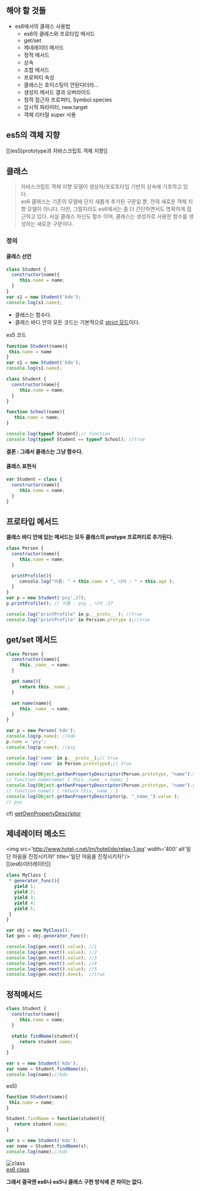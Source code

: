 ## 해야 할 것들 
* es6에서의 클래스 사용법
  - es6의 클래스와 프로타입 메서드 
  - get/set
  - 제네레이터 메서드
  - 정적 메서드 
  - 상속
  - 조합 메서드
  - 프로퍼티 속성
  - 클래스는 호이스팅이 안된다더라...
  - 생성자 메서드 결과 오버라이드 
  - 정적 접근자 프로퍼티, Symbol.species
  - 암시적 파라미터, new.target
  - 객체 리터럴 super 사용
  
## es5의 객체 지향
[[(es5)prototype과 자바스크립트 객체 지향]]  
  
## 클래스
> 자바스크립트 객체 지향 모델이 생성자/프로토타입 기반의 상속에 기초하고 있다.  
> es6 클래스는 기존의 모델에 단지 새롭게 추가된 구문일 뿐, 전혀 새로운 객체 지향 모델이 아니다.
> 다만, 그럴지라도 es6에서는 좀 더 간단하면서도 명확하게 접근하고 있다. 
> 사실 클래스 자신도 함수 이며, 클래스는 생성자로 사용한 함수를 생성하는 새로운 구문이다.
  
### 정의
#### 클래스 선언
```javascript
class Student {
  constructor(name){
     this.name = name;
  }
}
var s1 = new Student('kdo');
console.log(s1.name);
```
  
* 클래스는 함수다.
* 클래스 바디 안의 모든 코드는 기본적으로 [strict 모드](https://developer.mozilla.org/en-US/docs/Web/JavaScript/Reference/Strict_mode)이다.  

es5 코드 
```javascript
function Student(name){
 this.name = name
}
var s1 = new Student('kdo');
console.log(s1.name);
```

```javascript
class Student {
  constructor(name){
     this.name = name;
  }
}

function School(name){
   this.name = name;
}

console.log(typeof Student);// function 
console.log(typeof Student == typeof School); //true
```
**결론 : 그래서 클래스는 그냥 함수다.**  
  
#### 클래스 표현식
```javascript
var Student = class {
  constructor(name){
     this.name = name;
  }
}
```
  
## 프로타입 메서드
**클래스 바디 안에 있는 메서드는 모두 클래스의 protype 프로퍼티로 추가된다.**
```javascript
class Person {
  constructor(name){
     this.name = name;
  }

  printProfile(){
     consolo.log("이름: " + this.name + ", 나이 : " + this.age );
  }
}
var p = new Student('psy',27);
p.printProfile(); // 이름 : psy , 나이 :27

console.log("printProfile" in p.__proto__ ); //true
console.log("printProfile" in Persion.protype );//true
```

## get/set 메서드 
```javascript
class Person {
  constructor(name){
     this._name_ = name;
  }

  get name(){
     return this._name_;
  }

  set name(name){
     this._name_ = name;  
  }
}

var p = new Person('kdo');
console.log(p.name); //kdo
p.name = 'psy';
console.log(p.name); //psy

console.log('name' in p.__proto__);// true
console.log('name' in Person.prototype);// true

console.log(Object.getOwnPropertyDescriptor(Person.prototype, "name").set );
// function name(name) { this._name_ = name; }
console.log(Object.getOwnPropertyDescriptor(Person.prototype, "name").get );
// function name() { return this._name_; }
console.log(Object.getOwnPropertyDescriptor(p, "_name_").value );
// psy
```
cf) [getOwnPropertyDescriptor](https://developer.mozilla.org/ko/docs/Web/JavaScript/Reference/Global_Objects/Object/getOwnPropertyDescriptor)

## 제네레이터 메소드
<img src='http://www.hotel-r.net/im/hotel/de/relax-1.jpg' width='400' alt'일단 마음을 진정시키자!' title='일단 마음을 진정시키자!'/>    
[[(es6)이터레이터]]  
    
```javascript
class MyClass {
 * generator_func(){
   yield 1;
   yield 2;
   yield 3;
   yield 4;
   yield 5;
 }
}

var obj = new MyClass();
let gen = obj.generator_func();

console.log(gen.next().value); //1
console.log(gen.next().value); //2
console.log(gen.next().value); //3
console.log(gen.next().value); //4
console.log(gen.next().value); //5
console.log(gen.next().done);  //true
```

## 정적메서드 
```javascript
class Student {
  constructor(name){
     this.name = name;
  }

  static findName(student){
     return student.name;
  }
}

var s = new Student('kdo');
var name = Student.findName(s); 
console.log(name);//kdo
```

es5)  
```javascript
function Student(name){
 this.name = name;
}

Student.findName = function(student){
   return student.name;
}

var s = new Student('kdo');
var name = Student.findName(s); 
console.log(name);//kdo
```
  
![class](http://exploringjs.com/es6/images/classes----methods.jpg)  
[es6 class](http://exploringjs.com/es6/ch_classes.html)  
  
**그래서 결국엔 es6나 es5나 클래스 구현 방식에 큰 차이는 없다.**

